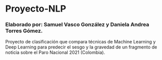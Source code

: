 # Proyecto-NLP

### **Elaborado por:** Samuel Vasco González y Daniela Andrea Torres Gómez.

Proyecto de clasificación que compara técnicas de Machine Learning y Deep Learning para predecir el sesgo y la gravedad de un fragmento de noticia sobre el Paro Nacional 2021 (Colombia).
